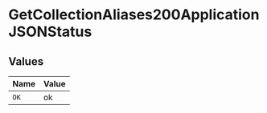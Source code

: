 # GetCollectionAliases200ApplicationJSONStatus


## Values

| Name  | Value |
| ----- | ----- |
| `OK`  | ok    |